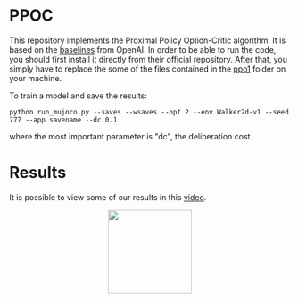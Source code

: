 # PPOC
This repository implements the Proximal Policy Option-Critic algorithm. It is based on the [baselines](https://github.com/openai/baselines) from OpenAI. In order to be able to run the code, you should first install it directly from their official repository. After that, you simply have to replace the some of the files contained in the [ppo1](https://github.com/openai/baselines/tree/master/baselines/ppo1) folder on your machine.

To train a model and save the results:

`python run_mujoco.py --saves --wsaves --opt 2 --env Walker2d-v1 --seed 777 --app savename --dc 0.1`

where the most important parameter is "dc", the deliberation cost.


# Results
It is possible to view some of our results in this [video](https://www.youtube.com/watch?v=XI_txkRnKjU). 

<p align="center" size="width 150">
  <img src="https://github.com/mklissa/PPOC/results/score3.png" width="150"/>
</p>



